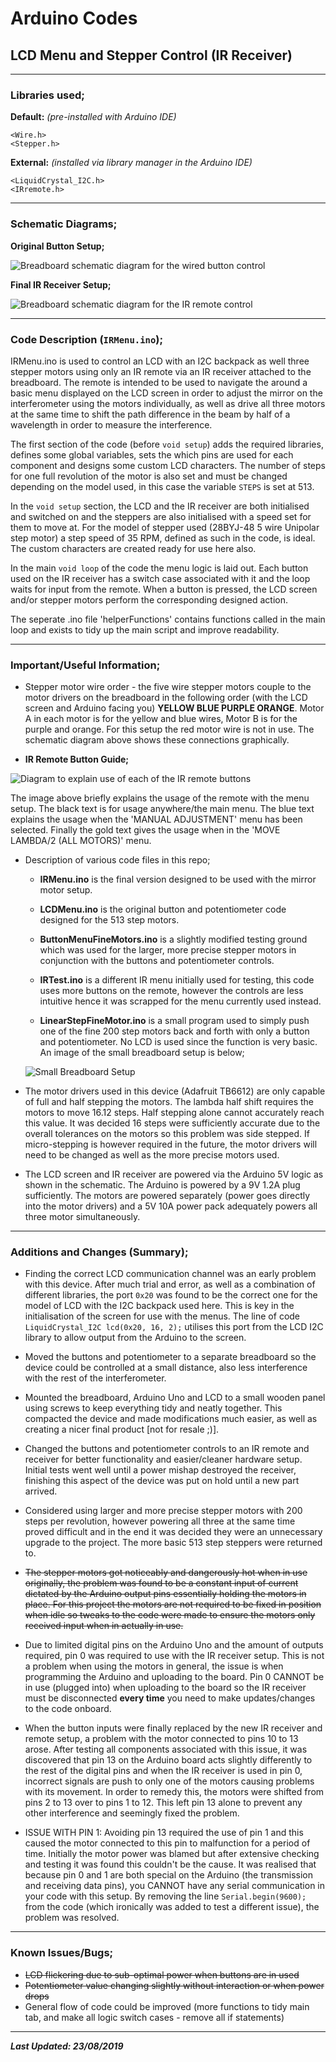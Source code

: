 # Arduino Codes

## LCD Menu and Stepper Control (IR Receiver)

---
### Libraries used;

**Default:** *(pre-installed with Arduino IDE)*

`<Wire.h>`  
`<Stepper.h>`

**External:** *(installed via library manager in the Arduino IDE)*

`<LiquidCrystal_I2C.h>`   
`<IRremote.h>`

---
### Schematic Diagrams;

**Original Button Setup;**

![Breadboard schematic diagram for the wired button control](Interferometer_LCD_Schematic_Image.png "Old Setup Schematic")

**Final IR Receiver Setup;**

![Breadboard schematic diagram for the IR remote control](IR_LCD_Motor_Schematic.png "New Setup Schematic")

---
### Code Description (`IRMenu.ino`);

IRMenu.ino is used to control an LCD with an I2C backpack as well three stepper motors using only an IR remote via an IR receiver attached to the breadboard. The remote is intended to be used to navigate the around a basic menu displayed on the LCD screen in order to adjust the mirror on the interferometer using the motors individually, as well as drive all three motors at the same time to shift the path difference in the beam by half of a wavelength in order to measure the interference.

The first section of the code (before `void setup`) adds the required libraries, defines some global variables, sets the which pins are used for each component and designs some custom LCD characters. The number of steps for one full revolution of the motor is also set and must be changed depending on the model used, in this case the variable `STEPS` is set at 513.

In the `void setup` section, the LCD and the IR receiver are both initialised and switched on and the steppers are also initialised with a speed set for them to move at. For the model of stepper used (28BYJ-48 5 wire Unipolar step motor) a step speed of 35 RPM, defined as such in the code, is ideal. The custom characters are created ready for use here also.

In the main `void loop` of the code the menu logic is laid out. Each button used on the IR receiver has a switch case associated with it and the loop waits for input from the remote. When a button is pressed, the LCD screen and/or stepper motors perform the corresponding designed action.

The seperate .ino file 'helperFunctions' contains functions called in the main loop and exists to tidy up the main script and improve readability.

---
### Important/Useful Information;

* Stepper motor wire order - the five wire stepper motors couple to the motor drivers on the breadboard in the following order (with the LCD screen and Arduino facing you) **YELLOW BLUE PURPLE ORANGE**. Motor A in each motor is for the yellow and blue wires, Motor B is for the purple and orange. For this setup the red motor wire is not in use. The schematic diagram above shows these connections graphically.

* **IR Remote Button Guide;**

![Diagram to explain use of each of the IR remote buttons](IR_Remote_Diagram.png "Remote Buttons Description")

The image above briefly explains the usage of the remote with the menu setup. The black text is for usage anywhere/the main menu. The blue text explains the usage when the 'MANUAL ADJUSTMENT' menu has been selected. Finally the gold text gives the usage when in the 'MOVE LAMBDA/2 (ALL MOTORS)' menu.

* Description of various code files in this repo;

  * **IRMenu.ino** is the final version designed to be used with the mirror motor setup.

  * **LCDMenu.ino** is the original button and potentiometer code designed for the 513 step motors.

  * **ButtonMenuFineMotors.ino** is a slightly modified testing ground which was used for the larger, more precise stepper motors in conjunction with the buttons and potentiometer controls.

  * **IRTest.ino** is a different IR menu initially used for testing, this code uses more buttons on the remote, however the controls are less intuitive hence it was scrapped for the menu currently used instead.

  * **LinearStepFineMotor.ino** is a small program used to simply push one of the fine 200 step motors back and forth with only a button and potentiometer. No LCD is used since the function is very basic. An image of the small breadboard setup is below;

  ![Small Breadboard Setup](Small_Breadboard_Linear_Step.JPG "Image of setup for LinearStepFineMotor.ino")


* The motor drivers used in this device (Adafruit TB6612) are only capable of full and half stepping the motors. The lambda half shift requires the motors to move 16.12 steps. Half stepping alone cannot accurately reach this value. It was decided 16 steps were sufficiently accurate due to the overall tolerances on the motors so this problem was side stepped. If micro-stepping is however required in the future, the motor drivers will need to be changed as well as the more precise motors used.

* The LCD screen and IR receiver are powered via the Arduino 5V logic as shown in the schematic. The Arduino is powered by a 9V 1.2A plug sufficiently. The motors are powered separately (power goes directly into the motor drivers) and a 5V 10A power pack adequately powers all three motor simultaneously.

---
### Additions and Changes (Summary);

* Finding the correct LCD communication channel was an early problem with this device. After much trial and error, as well as a combination of different libraries, the port `0x20` was found to be the correct one for the model of LCD with the I2C backpack used here. This is key in the initialisation of the screen for use with the menus. The line of code `LiquidCrystal_I2C lcd(0x20, 16, 2);` utilises this port from the LCD I2C library to allow output from the Arduino to the screen.

* Moved the buttons and potentiometer to a separate breadboard so the device could be controlled at a small distance, also less interference with the rest of the interferometer.

* Mounted the breadboard, Arduino Uno and LCD to a small wooden panel using screws to keep everything tidy and neatly together. This compacted the device and made modifications much easier, as well as creating a nicer final product [not for resale ;)].

* Changed the buttons and potentiometer controls to an IR remote and receiver for better functionality and easier/cleaner hardware setup. Initial tests went well until a power mishap destroyed the receiver, finishing this aspect of the device was put on hold until a new part arrived.

* Considered using larger and more precise stepper motors with 200 steps per revolution, however powering all three at the same time proved difficult and in the end it was decided they were an unnecessary upgrade to the project. The more basic 513 step steppers were returned to.

* ~~The stepper motors got noticeably and dangerously hot when in use originally, the problem was found to be a constant input of current dictated by the Arduino output pins essentially holding the motors in place. For this project the motors are not required to be fixed in position when idle so tweaks to the code were made to ensure the motors only received input when in actually in use.~~

* Due to limited digital pins on the Arduino Uno and the amount of outputs required, pin 0 was required to use with the IR receiver setup. This is not a problem when using the motors in general, the issue is when programming the Arduino and uploading to the board. Pin 0 CANNOT be in use (plugged into) when uploading to the board so the IR receiver must be disconnected **every time** you need to make updates/changes to the code onboard.

* When the button inputs were finally replaced by the new IR receiver and remote setup, a problem with the motor connected to pins 10 to 13 arose. After testing all components associated with this issue, it was discovered that pin 13 on the Arduino board acts slightly differently to the rest of the digital pins and when the IR receiver is used in pin 0, incorrect signals are push to only one of the motors causing problems with its movement. In order to remedy this, the motors were shifted from pins 2 to 13 over to pins 1 to 12. This left pin 13 alone to prevent any other interference and seemingly fixed the problem.

* ISSUE WITH PIN 1: Avoiding pin 13 required the use of pin 1 and this caused the motor connected to this pin to malfunction for a period of time. Initially the motor power was blamed but after extensive checking and testing it was found this couldn't be the cause. It was realised that because pin 0 and 1 are both special on the Arduino (the transmission and receiving data pins), you CANNOT have any serial communication in your code with this setup. By removing the line `Serial.begin(9600);` from the code (which ironically was added to test a different issue), the problem was resolved.

---
### Known Issues/Bugs;

* ~~LCD flickering due to sub-optimal power when buttons are in used~~
* ~~Potentiometer value changing slightly without interaction or when power drops~~
* General flow of code could be improved (more functions to tidy main tab, and make all logic switch cases - remove all if statements)

---

***Last Updated: 23/08/2019***
